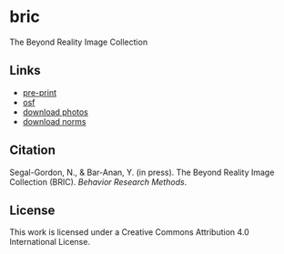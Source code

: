 # bric
 The Beyond Reality Image Collection

 ## Links

- [pre-print](https://osf.io/preprints/psyarxiv/fmqpc)
- [osf](https://osf.io/v49rk/)
- [download photos](https://osf.io/s7h68/)
- [download norms](https://osf.io/fnum4/)

## Citation

Segal-Gordon, N., & Bar-Anan, Y. (in press). The Beyond Reality Image Collection (BRIC). *Behavior Research Methods*.

## License

This work is licensed under a Creative Commons Attribution 4.0 International License.
